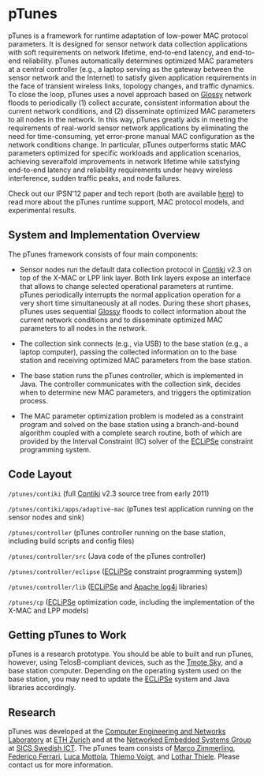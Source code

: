 pTunes
======

pTunes is a framework for runtime adaptation of low-power MAC protocol parameters. It is designed for sensor network data collection applications with soft requirements on network lifetime, end-to-end latency, and end-to-end reliability. pTunes automatically determines optimized MAC parameters at a central controller (e.g., a laptop serving as the gateway between the sensor network and the Internet) to satisfy given application requirements in the face of transient wireless links, topology changes, and traffic dynamics. To close the loop, pTunes uses a novel approach based on [Glossy](http://www.tik.ee.ethz.ch/~ferrarif/sw/glossy/index.html) network floods to periodically (1) collect accurate, consistent information about the current network conditions, and (2) disseminate optimized MAC parameters to all nodes in the network. In this way, pTunes greatly aids in meeting the requirements of real-world sensor network applications by eliminating the need for time-consuming, yet error-prone manual MAC configuration as the network conditions change. In particular, pTunes outperforms static MAC parameters optimized for specific workloads and application scenarios, achieving severalfold improvements in network lifetime while satisfying end-to-end latency and reliability requirements under heavy wireless interference, sudden traffic peaks, and node failures.

Check out our IPSN'12 paper and tech report (both are available [here](http://www.tik.ee.ethz.ch/~marcoz/pubs.html)) to read more about the pTunes runtime support, MAC protocol models, and experimental results.

System and Implementation Overview
----------------------------------

The pTunes framework consists of four main components:

* Sensor nodes run the default data collection protocol in [Contiki](http://www.contiki-os.org/) v2.3 on top of the X-MAC or LPP link layer. Both link layers expose an interface that allows to change selected operational parameters at runtime. pTunes periodically interrupts the normal application operation for a very short time simultaneously at all nodes. During these short phases, pTunes uses sequential [Glossy](http://www.tik.ee.ethz.ch/~ferrarif/sw/glossy/index.html) floods to collect information about the current network conditions and to disseminate optimized MAC parameters to all nodes in the network.

* The collection sink connects (e.g., via USB) to the base station (e.g., a laptop computer), passing the collected information on to the base station and receiving optimized MAC parameters from the base station.

* The base station runs the pTunes controller, which is implemented in Java. The controller communicates with the collection sink, decides when to determine new MAC parameters, and triggers the optimization process.

* The MAC parameter optimization problem is modeled as a constraint program and solved on the base station using a branch-and-bound algorithm coupled with a complete search routine, both of which are provided by the Interval Constraint (IC) solver of the [ECLiPSe](http://eclipseclp.org/) constraint programming system.

Code Layout
-----------

`/ptunes/contiki` (full [Contiki](http://www.contiki-os.org/) v2.3 source tree from early 2011)

`/ptunes/contiki/apps/adaptive-mac` (pTunes test application running on the sensor nodes and sink)

`/ptunes/controller` (pTunes controller running on the base station, including build scripts and config files)

`/ptunes/controller/src` (Java code of the pTunes controller)

`/ptunes/controller/eclipse` ([ECLiPSe](http://eclipseclp.org/) constraint programming system])

`/ptunes/controller/lib` ([ECLiPSe](http://eclipseclp.org/) and [Apache log4j](http://logging.apache.org/log4j/1.2/) libraries)

`/ptunes/cp` ([ECLiPSe](http://eclipseclp.org/) optimization code, including the implementation of the X-MAC and LPP models)

Getting pTunes to Work
----------------------

pTunes is a research prototype. You should be able to built and run pTunes, however, using TelosB-compliant devices, such as the [Tmote Sky](http://www.snm.ethz.ch/Projects/TmoteSky), and a base station computer. Depending on the operating system used on the base station, you may need to update the [ECLiPSe](http://eclipseclp.org/) system and Java libraries accordingly.

Research
--------

pTunes was developed at the [Computer Engineering and Networks Laboratory](http://www.tec.ethz.ch/) at [ETH Zurich](http://www.ethz.ch/index_EN) and at the [Networked Embedded Systems Group](https://www.sics.se/groups/networked-embedded-systems-group-nes) at [SICS Swedish ICT](https://www.sics.se/). The pTunes team consists of [Marco Zimmerling](http://www.tik.ee.ethz.ch/~marcoz/), [Federico Ferrari](http://www.tik.ee.ethz.ch/~ferrarif/), [Luca Mottola](http://home.deib.polimi.it/mottola/), [Thiemo Voigt](https://www.sics.se/people/thiemo-voigt), and [Lothar Thiele](http://www.tik.ee.ethz.ch/~thiele/pmwiki/pmwiki.php/Site/Home). Please contact us for more information.